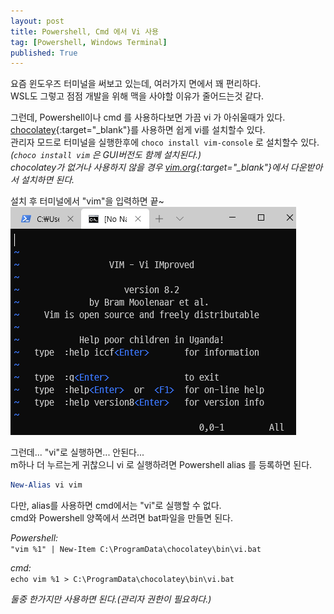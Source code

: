 ```yaml
---
layout: post
title: Powershell, Cmd 에서 Vi 사용
tag: [Powershell, Windows Terminal]
published: True
---
```


요즘 윈도우즈 터미널을 써보고 있는데, 여러가지 면에서 꽤 편리하다.  
WSL도 그렇고 점점 개발을 위해 맥을 사야할 이유가 줄어드는것 같다.  

그런데, Powershell이나 cmd 를 사용하다보면 가끔 vi 가 아쉬울때가 있다.  
[chocolatey](https://chocolatey.org/){:target="_blank"}를 사용하면 쉽게 vi를 설치할수 있다.  
관리자 모드로 터미널을 실행한후에 `choco install vim-console` 로 설치할수 있다.  
*(`choco install vim` 은 GUI버전도 함께 설치된다.)*   
*chocolatey가 없거나 사용하지 않을 경우 [vim.org](https://www.vim.org/download.php#pc){:target="_blank"}에서 다운받아서 설치하면 된다.*  

설치 후 터미널에서 "vim"을 입력하면 끝~  
![](../img/2020-07-10-powershell%20cmd%20vi/2020-07-11-01-37-43.png)

그런데... "vi"로 실행하면... 안된다...  
m하나 더 누르는게 귀찮으니 vi 로 실행하려면 Powershell alias 를 등록하면 된다.  
```powershell
New-Alias vi vim 
```

다만, alias를 사용하면 cmd에서는 "vi"로 실행할 수 없다.  
cmd와 Powershell 양쪽에서 쓰려면 bat파일을 만들면 된다.   

*Powershell:*  
`"vim %1" | New-Item C:\ProgramData\chocolatey\bin\vi.bat`

*cmd:*  
`echo vim %1 > C:\ProgramData\chocolatey\bin\vi.bat`

*둘중 한가지만 사용하면 된다.(관리자 권한이 필요하다.)*  
  